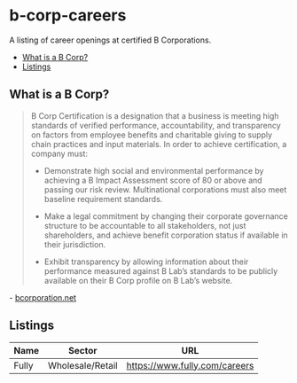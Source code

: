 # b-corp-careers
A listing of career openings at certified B Corporations.

- [What is a B Corp?](#what-is-a-b-corp)
- [Listings](#listings)

## What is a B Corp?

> B Corp Certification is a designation that a business is meeting high standards of verified performance, accountability, and transparency on factors from employee benefits and charitable giving to supply chain practices and input materials. In order to achieve certification, a company must: 
>
> - Demonstrate high social and environmental performance by achieving a B Impact Assessment score of 80 or above and passing our risk review. Multinational corporations must also meet baseline requirement standards. 
>
> - Make a legal commitment by changing their corporate governance structure to be accountable to all stakeholders, not just shareholders, and achieve benefit corporation status if available in their jurisdiction. 
>
> - Exhibit transparency by allowing information about their performance measured against B Lab’s standards to be publicly available on their B Corp profile on B Lab’s website.  

\- [bcorporation.net](https://www.bcorporation.net/en-us/certification)

## Listings

| Name | Sector | URL |
| ---- | ------ | --- |
| Fully | Wholesale/Retail | https://www.fully.com/careers |
